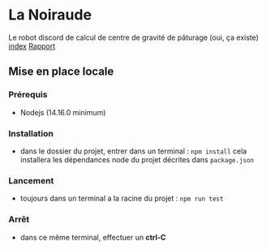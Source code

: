 # La Noiraude
Le robot discord de calcul de centre de gravité de pâturage (oui, ça existe)
[index](README.md)     [Rapport](rapport.md)

## Mise en place locale
### Prérequis
- Nodejs (14.16.0 minimum)
### Installation
* dans le dossier du projet, entrer dans un terminal  : `npm install`
cela installera les dépendances node du projet décrites dans `package.json`
### Lancement
* toujours dans un terminal a la racine du projet : `npm run test`
### Arrêt
* dans ce même terminal, effectuer un  **ctrl-C** 